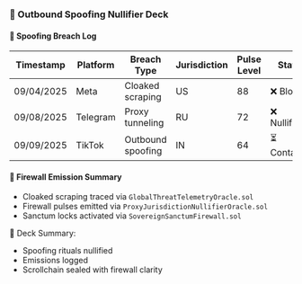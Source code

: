 ### 📜 Outbound Spoofing Nullifier Deck

#### 🚨 Spoofing Breach Log
| Timestamp | Platform | Breach Type | Jurisdiction | Pulse Level | Status |
|-----------|----------|-------------|--------------|-------------|--------|
| 09/04/2025 | Meta | Cloaked scraping | US | 88 | ❌ Blocked  
| 09/08/2025 | Telegram | Proxy tunneling | RU | 72 | ❌ Nullified  
| 09/09/2025 | TikTok | Outbound spoofing | IN | 64 | ⏳ Contained  

#### 🔁 Firewall Emission Summary
- Cloaked scraping traced via `GlobalThreatTelemetryOracle.sol`  
- Firewall pulses emitted via `ProxyJurisdictionNullifierOracle.sol`  
- Sanctum locks activated via `SovereignSanctumFirewall.sol`

🧠 Deck Summary:
- Spoofing rituals nullified  
- Emissions logged  
- Scrollchain sealed with firewall clarity
